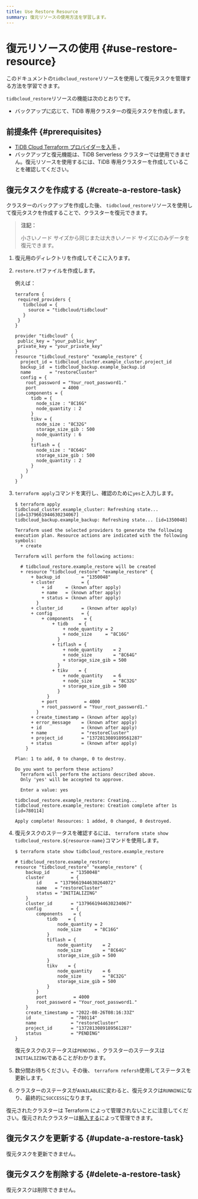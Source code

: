 ```yaml
---
title: Use Restore Resource
summary: 復元リソースの使用方法を学習します。
---
```


# 復元リソースの使用 {#use-restore-resource}

このドキュメントの`tidbcloud_restore`リソースを使用して復元タスクを管理する方法を学習できます。

`tidbcloud_restore`リソースの機能は次のとおりです。

-   バックアップに応じて、TiDB 専用クラスターの復元タスクを作成します。

## 前提条件 {#prerequisites}

-   [TiDB Cloud Terraform プロバイダーを入手](/tidb-cloud/terraform-get-tidbcloud-provider.md) 。
-   バックアップと復元機能は、TiDB Serverless クラスターでは使用できません。復元リソースを使用するには、TiDB 専用クラスターを作成していることを確認してください。

## 復元タスクを作成する {#create-a-restore-task}

クラスターのバックアップを作成した後、 `tidbcloud_restore`リソースを使用して復元タスクを作成することで、クラスターを復元できます。

> **注記：**
>
> 小さいノード サイズから同じまたは大きいノード サイズにのみデータを復元できます。

1.  復元用のディレクトリを作成してそこに入ります。

2.  `restore.tf`ファイルを作成します。

    例えば：

        terraform {
         required_providers {
           tidbcloud = {
             source = "tidbcloud/tidbcloud"
           }
         }
        }

        provider "tidbcloud" {
         public_key = "your_public_key"
         private_key = "your_private_key"
        }
        resource "tidbcloud_restore" "example_restore" {
          project_id = tidbcloud_cluster.example_cluster.project_id
          backup_id  = tidbcloud_backup.example_backup.id
          name       = "restoreCluster"
          config = {
            root_password = "Your_root_password1."
            port          = 4000
            components = {
              tidb = {
                node_size : "8C16G"
                node_quantity : 2
              }
              tikv = {
                node_size : "8C32G"
                storage_size_gib : 500
                node_quantity : 6
              }
              tiflash = {
                node_size : "8C64G"
                storage_size_gib : 500
                node_quantity : 2
              }
            }
          }
        }

3.  `terraform apply`コマンドを実行し、確認のために`yes`と入力します。

        $ terraform apply
        tidbcloud_cluster.example_cluster: Refreshing state... [id=1379661944630234067]
        tidbcloud_backup.example_backup: Refreshing state... [id=1350048]

        Terraform used the selected providers to generate the following execution plan. Resource actions are indicated with the following symbols:
          + create

        Terraform will perform the following actions:

          # tidbcloud_restore.example_restore will be created
          + resource "tidbcloud_restore" "example_restore" {
              + backup_id        = "1350048"
              + cluster          = {
                  + id     = (known after apply)
                  + name   = (known after apply)
                  + status = (known after apply)
                }
              + cluster_id       = (known after apply)
              + config           = {
                  + components    = {
                      + tidb    = {
                          + node_quantity = 2
                          + node_size     = "8C16G"
                        }
                      + tiflash = {
                          + node_quantity    = 2
                          + node_size        = "8C64G"
                          + storage_size_gib = 500
                        }
                      + tikv    = {
                          + node_quantity    = 6
                          + node_size        = "8C32G"
                          + storage_size_gib = 500
                        }
                    }
                  + port          = 4000
                  + root_password = "Your_root_password1."
                }
              + create_timestamp = (known after apply)
              + error_message    = (known after apply)
              + id               = (known after apply)
              + name             = "restoreCluster"
              + project_id       = "1372813089189561287"
              + status           = (known after apply)
            }

        Plan: 1 to add, 0 to change, 0 to destroy.

        Do you want to perform these actions?
          Terraform will perform the actions described above.
          Only 'yes' will be accepted to approve.

          Enter a value: yes

        tidbcloud_restore.example_restore: Creating...
        tidbcloud_restore.example_restore: Creation complete after 1s [id=780114]

        Apply complete! Resources: 1 added, 0 changed, 0 destroyed.

4.  復元タスクのステータスを確認するには、 `terraform state show tidbcloud_restore.${resource-name}`コマンドを使用します。

        $ terraform state show tidbcloud_restore.example_restore

        # tidbcloud_restore.example_restore:
        resource "tidbcloud_restore" "example_restore" {
            backup_id        = "1350048"
            cluster          = {
                id     = "1379661944630264072"
                name   = "restoreCluster"
                status = "INITIALIZING"
            }
            cluster_id       = "1379661944630234067"
            config           = {
                components    = {
                    tidb    = {
                        node_quantity = 2
                        node_size     = "8C16G"
                    }
                    tiflash = {
                        node_quantity    = 2
                        node_size        = "8C64G"
                        storage_size_gib = 500
                    }
                    tikv    = {
                        node_quantity    = 6
                        node_size        = "8C32G"
                        storage_size_gib = 500
                    }
                }
                port          = 4000
                root_password = "Your_root_password1."
            }
            create_timestamp = "2022-08-26T08:16:33Z"
            id               = "780114"
            name             = "restoreCluster"
            project_id       = "1372813089189561287"
            status           = "PENDING"
        }

    復元タスクのステータスは`PENDING` 、クラスターのステータスは`INITIALIZING`であることがわかります。

5.  数分間お待ちください。その後、 `terraform refersh`使用してステータスを更新します。

6.  クラスターのステータスが`AVAILABLE`に変わると、復元タスクは`RUNNING`になり、最終的に`SUCCESS`になります。

復元されたクラスターは Terraform によって管理されないことに注意してください。復元されたクラスターは[輸入する](/tidb-cloud/terraform-use-cluster-resource.md#import-a-cluster)によって管理できます。

## 復元タスクを更新する {#update-a-restore-task}

復元タスクを更新できません。

## 復元タスクを削除する {#delete-a-restore-task}

復元タスクは削除できません。
